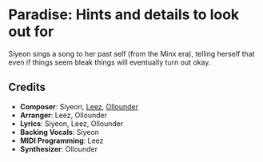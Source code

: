 # Paradise: Hints and details to look out for

Siyeon sings a song to her past self (from the Minx era), telling herself that even if things seem bleak things will eventually turn out okay.

## Credits

* **Composer**: Siyeon, [Leez](https://www.discogs.com/artist/6450670-Leez-2), [Ollounder](https://www.discogs.com/artist/6450665-Ollounder)
* **Arranger**: Leez, Ollounder
* **Lyrics**: Siyeon, Leez, Ollounder
* **Backing Vocals**: Siyeon
* **MIDI Programming**: Leez
* **Synthesizer**: Ollounder
